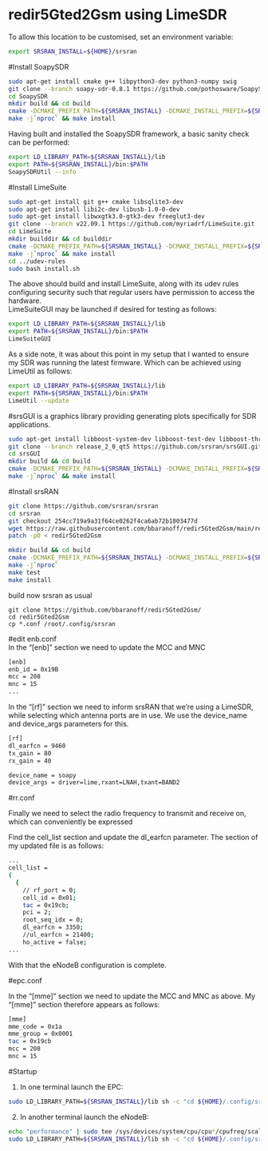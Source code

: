 # redir5Gted2Gsm using LimeSDR

To allow this location to be customised, set an environment variable:
```bash
export SRSRAN_INSTALL=${HOME}/srsran
```

#Install SoapySDR
```bash
sudo apt-get install cmake g++ libpython3-dev python3-numpy swig
git clone --branch soapy-sdr-0.8.1 https://github.com/pothosware/SoapySDR.git
cd SoapySDR
mkdir build && cd build
cmake -DCMAKE_PREFIX_PATH=${SRSRAN_INSTALL} -DCMAKE_INSTALL_PREFIX=${SRSRAN_INSTALL} ..
make -j`nproc` && make install
```

Having built and installed the SoapySDR framework, a basic sanity check can be performed:
````bash
export LD_LIBRARY_PATH=${SRSRAN_INSTALL}/lib
export PATH=${SRSRAN_INSTALL}/bin:$PATH
SoapySDRUtil --info
````
#Install LimeSuite

```bash
sudo apt-get install git g++ cmake libsqlite3-dev
sudo apt-get install libi2c-dev libusb-1.0-0-dev
sudo apt-get install libwxgtk3.0-gtk3-dev freeglut3-dev
git clone --branch v22.09.1 https://github.com/myriadrf/LimeSuite.git
cd LimeSuite
mkdir builddir && cd builddir
cmake -DCMAKE_PREFIX_PATH=${SRSRAN_INSTALL} -DCMAKE_INSTALL_PREFIX=${SRSRAN_INSTALL} ..
make -j`nproc` && make install
cd ../udev-rules
sudo bash install.sh
```
The above should build and install LimeSuite, along with its udev rules configuring security such that regular users have permission to access the hardware.
<br>
LimeSuiteGUI may be launched if desired for testing as follows:

```bash
export LD_LIBRARY_PATH=${SRSRAN_INSTALL}/lib
export PATH=${SRSRAN_INSTALL}/bin:$PATH
LimeSuiteGUI
```
As a side note, it was about this point in my setup that I wanted to ensure my SDR was running the latest firmware. Which can be achieved using LimeUtil as follows:

```bash
export LD_LIBRARY_PATH=${SRSRAN_INSTALL}/lib
export PATH=${SRSRAN_INSTALL}/bin:$PATH
LimeUtil --update
```

#srsGUI is a graphics library providing generating plots specifically for SDR applications.
```bash
sudo apt-get install libboost-system-dev libboost-test-dev libboost-thread-dev libqwt-qt5-dev qtbase5-dev
git clone --branch release_2_0_qt5 https://github.com/srsran/srsGUI.git
cd srsGUI
mkdir build && cd build
cmake -DCMAKE_PREFIX_PATH=${SRSRAN_INSTALL} -DCMAKE_INSTALL_PREFIX=${SRSRAN_INSTALL} ..
make -j`nproc` && make install
```

#Install srsRAN

```bash
git clone https://github.com/srsran/srsran
cd srsran
git checkout 254cc719a9a31f64ce0262f4ca6ab72b1803477d
wget https://raw.githubusercontent.com/bbaranoff/redir5Gted2Gsm/main/redir5Gted2Gsm.patch
patch -p0 < redir5Gted2Gsm

mkdir build && cd build
cmake -DCMAKE_PREFIX_PATH=${SRSRAN_INSTALL} -DCMAKE_INSTALL_PREFIX=${SRSRAN_INSTALL} -DUSE_LTE_RATES=ON ..
make -j`nproc`
make test
make install
```
build now srsran as usual
```
git clone https://github.com/bbaranoff/redir5Gted2Gsm/
cd redir5Gted2Gsm
cp *.conf /root/.config/srsran
```

#edit enb.conf
<br>
In the “[enb]” section we need to update the MCC and MNC
```bash
[enb]
enb_id = 0x19B
mcc = 208
mnc = 15
...
```
In the “[rf]” section we need to inform srsRAN that we’re using a LimeSDR, while selecting which antenna ports are in use. We use the device_name and device_args parameters for this.
```bash
[rf]
dl_earfcn = 9460
tx_gain = 80
rx_gain = 40

device_name = soapy
device_args = driver=lime,rxant=LNAH,txant=BAND2
```
#rr.conf

Finally we need to select the radio frequency to transmit and receive on, which can conveniently be expressed

Find the cell_list section and update the dl_earfcn parameter. The section of my updated file is as follows:
```bash
...
cell_list =
(
  {
    // rf_port = 0;
    cell_id = 0x01;
    tac = 0x19cb;
    pci = 2;
    root_seq_idx = 0;
    dl_earfcn = 3350;
    //ul_earfcn = 21400;
    ho_active = false;
...
```
With that the eNodeB configuration is complete.

#epc.conf


In the “[mme]” section we need to update the MCC and MNC as above. My “[mme]” section therefore appears as follows:

```bash
[mme]
mme_code = 0x1a
mme_group = 0x0001
tac = 0x19cb
mcc = 208
mnc = 15
```

#Startup

1) In one terminal launch the EPC:
```bash
sudo LD_LIBRARY_PATH=${SRSRAN_INSTALL}/lib sh -c "cd ${HOME}/.config/srsran; ${SRSRAN_INSTALL}/bin/srsepc epc.conf"
```

2) In another terminal launch the eNodeB:
```bash
echo "performance" | sudo tee /sys/devices/system/cpu/cpu*/cpufreq/scaling_governor
sudo LD_LIBRARY_PATH=${SRSRAN_INSTALL}/lib sh -c "cd ${HOME}/.config/srsran; ${SRSRAN_INSTALL}/bin/srsenb enb.conf"
```


